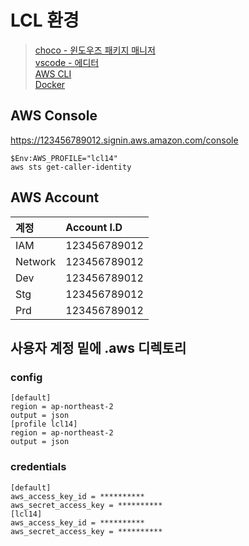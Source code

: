 # LCL 환경

> [choco - 윈도우즈 패키지 매니저](./choco.md)  
> [vscode - 에디터](./vscode.md)  
> [AWS CLI](./CLI.md)  
> [Docker](./Docker.md)  


## AWS Console
https://123456789012.signin.aws.amazon.com/console

```
$Env:AWS_PROFILE="lcl14" 
aws sts get-caller-identity
```

## AWS Account
| 계정 | Account I.D |  
|:---|:---|  
| IAM | 123456789012 |  
| Network | 123456789012 |  
| Dev | 123456789012 |  
| Stg | 123456789012 |  
| Prd | 123456789012 |  

## 사용자 계정 밑에 .aws 디렉토리
### config
```
[default]
region = ap-northeast-2
output = json
[profile lcl14]
region = ap-northeast-2
output = json
```


### credentials
```
[default]
aws_access_key_id = **********
aws_secret_access_key = **********
[lcl14]
aws_access_key_id = **********
aws_secret_access_key = **********
```
